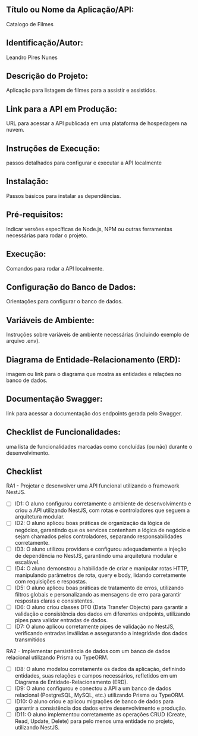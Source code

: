 ## Título ou Nome da Aplicação/API: 
Catalogo de Filmes

## Identificação/Autor: 
Leandro Pires Nunes

## Descrição do Projeto: 
Aplicação para listagem de filmes para a assistir e assistidos.

## Link para a API em Produção: 
URL para acessar a API publicada em uma plataforma de hospedagem na nuvem.

## Instruções de Execução: 
passos detalhados para configurar e executar a API localmente

## Instalação: 
Passos básicos para instalar as dependências.

## Pré-requisitos: 
Indicar versões específicas de Node.js, NPM ou outras ferramentas necessárias para rodar o projeto.

## Execução: 
Comandos para rodar a API localmente.

## Configuração do Banco de Dados: 
Orientações para configurar o banco de dados.

## Variáveis de Ambiente: 
Instruções sobre variáveis de ambiente necessárias (incluindo exemplo de arquivo .env).

## Diagrama de Entidade-Relacionamento (ERD): 
imagem ou link para o diagrama que mostra as entidades e relações no banco de dados.

## Documentação Swagger: 
link para acessar a documentação dos endpoints gerada pelo Swagger.

## Checklist de Funcionalidades: 
uma lista de funcionalidades marcadas como concluídas (ou não) durante o desenvolvimento.

## Checklist

RA1 - Projetar e desenvolver uma API funcional utilizando o framework NestJS.
- [ ] ID1: O aluno configurou corretamente o ambiente de desenvolvimento e criou a API utilizando NestJS, com rotas e controladores que seguem a arquitetura modular.
- [ ] ID2: O aluno aplicou boas práticas de organização da lógica de negócios, garantindo que os services contenham a lógica de negócio e sejam chamados pelos controladores, separando responsabilidades corretamente.
- [ ] ID3: O aluno utilizou providers e configurou adequadamente a injeção de dependência no NestJS, garantindo uma arquitetura modular e escalável.
- [ ] ID4: O aluno demonstrou a habilidade de criar e manipular rotas HTTP, manipulando parâmetros de rota, query e body, lidando corretamente com requisições e respostas.
- [ ] ID5: O aluno aplicou boas práticas de tratamento de erros, utilizando filtros globais e personalizando as mensagens de erro para garantir respostas claras e consistentes.
- [ ] ID6: O aluno criou classes DTO (Data Transfer Objects) para garantir a validação e consistência dos dados em diferentes endpoints, utilizando pipes para validar entradas de dados.
- [ ] ID7: O aluno aplicou corretamente pipes de validação no NestJS, verificando entradas inválidas e assegurando a integridade dos dados transmitidos

RA2 - Implementar persistência de dados com um banco de dados relacional utilizando Prisma ou TypeORM.

- [ ] ID8: O aluno modelou corretamente os dados da aplicação, definindo entidades, suas relações e campos necessários, refletidos em um Diagrama de Entidade-Relacionamento (ERD).
- [ ] ID9: O aluno configurou e conectou a API a um banco de dados relacional (PostgreSQL, MySQL, etc.) utilizando Prisma ou TypeORM.
- [ ] ID10: O aluno criou e aplicou migrações de banco de dados para garantir a consistência dos dados entre desenvolvimento e produção.
- [ ] ID11: O aluno implementou corretamente as operações CRUD (Create, Read, Update, Delete) para pelo menos uma entidade no projeto, utilizando NestJS.